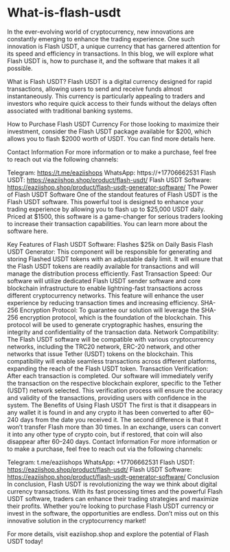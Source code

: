 # What-is-flash-usdt
In the ever-evolving world of cryptocurrency, new innovations are constantly emerging to enhance the trading experience. One such innovation is Flash USDT, a unique currency that has garnered attention for its speed and efficiency in transactions. In this blog, we will explore what Flash USDT is, how to purchase it, and the software that makes it all possible.


What is Flash USDT?
Flash USDT is a digital currency designed for rapid transactions, allowing users to send and receive funds almost instantaneously. This currency is particularly appealing to traders and investors who require quick access to their funds without the delays often associated with traditional banking systems.

How to Purchase Flash USDT Currency
For those looking to maximize their investment, consider the Flash USDT package available for $200, which allows you to flash $2000 worth of USDT. You can find more details here.

Contact Information
For more information or to make a purchase, feel free to reach out via the following channels:

Telegram: https://t.me/eaziishops
WhatsApp: https://+17706662531
Flash USDT: https://eaziishop.shop/product/flash-usdt/
Flash USDT Software: https://eaziishop.shop/product/flash-usdt-generator-software/
The Power of Flash USDT Software
One of the standout features of Flash USDT is the Flash USDT software. This powerful tool is designed to enhance your trading experience by allowing you to flash up to $25,000 USDT daily. Priced at $1500, this software is a game-changer for serious traders looking to increase their transaction capabilities. You can learn more about the software here.


Key Features of Flash USDT Software:
Flashes $25k on Daily Basis
Flash USDT Generator: This component will be responsible for generating and storing Flashed USDT tokens with an adjustable daily limit. It will ensure that the Flash USDT tokens are readily available for transactions and will manage the distribution process efficiently.
Fast Transaction Speed: Our software will utilize dedicated Flash USDT sender software and core blockchain infrastructure to enable lightning-fast transactions across different cryptocurrency networks. This feature will enhance the user experience by reducing transaction times and increasing efficiency.
SHA-256 Encryption Protocol: To guarantee our solution will leverage the SHA-256 encryption protocol, which is the foundation of the blockchain. This protocol will be used to generate cryptographic hashes, ensuring the integrity and confidentiality of the transaction data.
Network Compatibility: The Flash USDT software will be compatible with various cryptocurrency networks, including the TRC20 network, ERC-20 network, and other networks that issue Tether (USDT) tokens on the blockchain. This compatibility will enable seamless transactions across different platforms, expanding the reach of the Flash USDT token.
Transaction Verification: After each transaction is completed. Our software will immediately verify the transaction on the respective blockchain explorer, specific to the Tether (USDT) network selected. This verification process will ensure the accuracy and validity of the transactions, providing users with confidence in the system.
The Benefits of Using Flash USDT
The first is that it disappears in any wallet it is found in and any crypto it has been converted to after 60–240 days from the date you received it.
The second difference is that it won’t transfer Flash more than 30 times.
In an exchange, users can convert it into any other type of crypto coin, but if restored, that coin will also disappear after 60–240 days.
Contact Information
For more information or to make a purchase, feel free to reach out via the following channels:

Telegram: t.me/eaziishops
WhatsApp: +17706662531
Flash USDT: https://eaziishop.shop/product/flash-usdt/
Flash USDT Software: https://eaziishop.shop/product/flash-usdt-generator-software/
Conclusion
In conclusion, Flash USDT is revolutionizing the way we think about digital currency transactions. With its fast processing times and the powerful Flash USDT software, traders can enhance their trading strategies and maximize their profits. Whether you’re looking to purchase Flash USDT currency or invest in the software, the opportunities are endless. Don’t miss out on this innovative solution in the cryptocurrency market!

For more details, visit eaziishop.shop and explore the potential of Flash USDT today!
